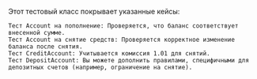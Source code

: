 Этот тестовый класс покрывает указанные кейсы:

    Тест Account на пополнение: Проверяется, что баланс соответствует внесенной сумме.
    Тест Account на снятие средств: Проверяется корректное изменение баланса после снятия.
    Тест CreditAccount: Учитывается комиссия 1.01 для снятий.
    Тест DepositAccount: Вы можете дополнить правилами, специфичными для депозитных счетов (например, ограничение на снятие).
